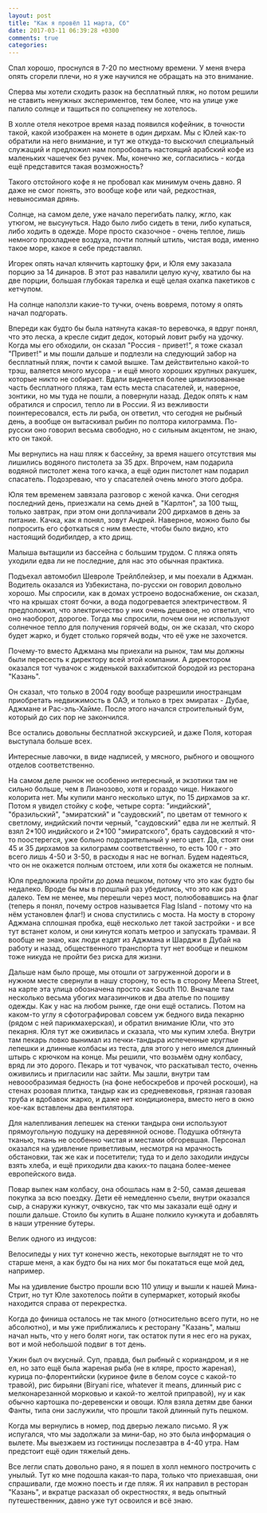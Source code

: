 ```yaml
---
layout: post
title: "Как я провёл 11 марта, Сб"
date: 2017-03-11 06:39:28 +0300
comments: true
categories: 
---
```

Спал хорошо, проснулся в 7-20 по местному времени. У меня вчера опять сгорели плечи, но я уже научился не обращать на это внимание.

Сперва мы хотели сходить разок на бесплатный пляж, но потом решили не ставить ненужных экспериментов, тем более, что на улице уже палило солнце и тащиться по солцнепеку не хотелось.

В холле отеля некотрое время назад появился кофейник, в точности такой, какой изображен на монете в один дирхам. Мы с Юлей как-то обратили на него внимание, и тут же откуда-то выскочил специальный служащий и предложил нам попробовать настоящий арабский кофе из маленьких чашечек без ручек. Мы, конечно же, согласились - когда ещё представится такая возможность?
 
Такого отстойного кофе я не пробовал как минимум очень давно. Я даже не смог понять, это вообще кофе или чай, редкостная, невыносимая дрянь.



Солнце, на самом деле, уже начало перегибать палку, жгло, как утюгом, не высунуться. Надо было либо сидеть в тени, либо купаться, либо ходить в одежде. Море просто сказочное - очень теплое, лишь немного прохладнее воздуха, почти полный штиль, чистая вода, именно такое море, какое я себе представлял. 

Игорек опять начал клянчить картошку фри, и Юля ему заказала порцию за 14 динаров. В этот раз навалили целую кучу, хватило бы на две порции, большая глубокая тарелка и ещё целая охапка пакетиков с кетчупом.

На солнце наползли какие-то тучки, очень вовремя, потому я опять начал подгорать.

Впереди как будто бы была натянута какая-то веревочка, я вдруг понял, что это леска, а кресле сидит дедок, который ловит рыбу на удочку. Когда мы его обходили, он сказал "Россия - привет!", я тоже сказал "Привет!" и мы пошли дальше и подлезли на следующий забор на бесплатный пляж, почти к самой вышке. Там действительно какой-то трэш, валяется много мусора - и ещё много хороших крупных ракушек, которые никто не собирает. Вдали виднеется более цивилизованнае часть бесплатного пляжа, там есть места спасателей, и, наверное, зонтики, но мы туда не пошли, а повернули назад. Дедок опять к нам обратился и спросил, тепло ли в России. Я из вежливости поинтересовался, есть ли рыба, он ответил, что сегодня не рыбный день, а вообще он вытаскивал рыбин по полтора килограмма. По-русски оно говорил весьма свободно, но с сильным акцентом, не знаю, кто он такой.

Мы вернулись на наш пляж к бассейну, за время нашего отсутствия мы лишились водяного пистолета за 35 дрх. Впрочем, нам подарила водяной пистолет жена того качка, а ещё один пистолет нам подарил спасатель. Подозреваю, что у спасателей очень много этого добра. 

Юля тем временем завязала разговор с женой качка. Они сегодня последний день, приезжали на семь дней в "Карлтон", за 100 тыщ, только завтрак, при этом они доплачивали 200 дирхамов в день за питание. Качка, как я понял, зовут Андрей. Наверное, можно было бы попросить его сфоткаться с ним вместе, чтобы было видно, кто настоящий бодибилдер, а кто дрищ.

Малыша вытащили из бассейна с большим трудом. С пляжа опять уходили едва ли не последние, для нас это обычная практика.

Подъехал автомобил Шевроле Трейлблейзер, и мы поехали в Аджман. Водитель оказался из Узбекистана, по-русски он говорил довольно хорошо. Мы спросили, как в домах устроено водоснабжение, он сказал, что на крышах стоят бочки, а вода подогревается электричеством. Я предположил, что электричество у них очень дешевое, но ответил, что оно наоборот, дорогое. Тогда мы спросили, почем они не используют солнечное тепло для получения горячей воды, он же сказал, что скоро будет жарко, и будет столько горячей воды, что её уже не захочется.

Почему-то вместо Аджмана мы приехали на рынок, там мы должны были пересесть к директору всей этой компании. А директором оказался тот чувачок с жиденькой ваххабитской бородой из ресторана "Казань".

Он сказал, что только в 2004 году вообще разрешили иностранцам приобретать недвижимость в ОАЭ, и только в трех эмиратах - Дубае, Аджмане и Рас-эль-Хайме. После этого начался строительный бум, который до сих пор не закончился.


Все остались довольны бесплатной экскурсией, и даже Поля, которая выступала больше всех.

Интересные лавочки, в виде надписей, у мясного, рыбного и овощного отделов соответственно.

На самом деле рынок не особенно интересный, и экзотики там не сильно больше, чем в Лианозово, хотя и гораздо чище. Никакого колорита нет. Мы купили манго несколько штук, по 15 дирхамов за кг. Потом я увидел стойку с кофе, четыре сорта: "индийский", "бразильский", "эмиратский" и "саудовский", по цветам от темного к светлому, индийский почти черный, "саудовский" едва ли не желтый. Я взял 2\*100 индийского и 2\*100 "эмиратского", брать саудовский я что-то поостерегся, уже больно подозрительный у него цвет. Да, стоят они 45 и 35 дирхамов за килограмм соответственно, то есть 100 г - это всего лишь 4-50 и 3-50, в расходы я нас не вогнал. Будем надеяться, что он не окажется полным отстоем, или хотя бы окажется не полным.

Юля предложила пройти до дома пешком, потому что это как будто бы недалеко. Вроде бы мы в прошлый раз убедились, что это как раз далеко. Тем не менее, мы перешли через мост, полюбовавшись на флаг (теперь я понял, почему остров называется Flag Island - потому что на нём установлен флаг!) и снова спустились с моста. На мосту в сторону Аджмана сплошная пробка, ещё несколько лет такой застройки - и все тут встанет колом, и они кинутся копать метроо и запускать трамваи. Я вообще не знаю, как люди ездят из Аджмана и Шарджи в Дубай на работу и назад, общественного транспорта тут нет вообще и пешком тоже никуда не пройти без риска для жизни.

Дальше нам было проще, мы отошли от загруженной дороги и в нужном месте свернули в нашу сторону, то есть в сторону Meena Street, на карте эта улица обозначена просто как South 110. Вначале там несколько весьма убогих магазинчиков и два ателье по пошиву одежды. Как у нас на любом рынке, где они ещё остались. Потом на каком-то углу я сфотографировал совсем уж бедного вида пекарню (рядом с ней парикмахерская), и обратил внимание Юли, что это пекарня. Юля тут же оживилась и сказала, что мы купим хлеба. Внутри там пекарь ловко вынимал из печки-тандыра испеченные круглые лепешки и длинные колбасы из теста, для этого у него имелся длинный штырь с крючком на конце. Мы решили, что возьмём одну колбасу, вряд ли это дорого. Пекарь и тот чувачок, что раскатывал тесто, оченнь оживились и пригласили нас зайти. Мы зашли, внутри там невоообразимая бедность (на фоне небоскребов и прочей роскоши), на стенах розовая плитка, тандыр как из средневековья, грязная газовая труба и вдобавок жарко, и даже нет кондиционера, вместо него в окно кое-как вставлены два вентилятора.

Для налепливания лепешек на стенки тандыра они используют прямоугольную подушку на деревянной основе. Подушка обтянута тканью, ткань не особенно чистая и местами обгоревшая. Персонал оказался на удивление приветливым, несмотря на мрачность обстановки, так же как и посетители; туда то и дело заходили индусы взять хлеба, и ещё приходили два каких-то пацана более-менее европейского вида.

Повар выпек нам колбасу, она обошлась нам в 2-50, самая дешевая покупка за всю поездку. Дети её немедленно съели, внутри оказался сыр, а снаружи кунжут, очвкусно, так что мы заказали ещё одну и пошли дальше. Стоило бы купить в Ашане полкило кунжута и добавлять в наши утренние бутеры.

Велик одного из индусов:

Велосипеды у них тут конечно жесть, некоторые выглядят не то что старше меня, а как будто бы на них мог бы покататься еще мой дед, например.

Мы на удивление быстро прошли всю 110 улицу и вышли к нашей Мина-Стрит, но тут Юле захотелось пойти в супермаркет, который якобы находится справа от перекрестка.



Когда до финиша осталось не так много (относительно всего пути, но не абсолютно), и мы уже приближались к ресторану "Казань", малыш начал ныть, что у него болят ноги, так остаток пути я нес его на руках, вот и мой небольшой подвиг в тот день. 

Ужин был оч вкусный. Суп, правда, был рыбный с кориандром, и я не ел, но зато ещё была жареная рыба (не в кляре, просто жареная), курица по-флорентийски (куриное филе в белом соусе с какой-то травой), рис бирьяни (Biryani rice, whatever it means, длинный рис с мелконарезанной морковью и какой-то желтой приправой), ну и как обычно картошка по-деревенски и овощи. Юля взяла детям две банки Фанты, типа они заслужили, что прошли такой длинный путь пешком.

Когда мы вернулись в номер, под дверью лежало письмо. Я уж испугался, что мы задолжали за мини-бар, но это была информация о вылете. Мы выезжаем из гостиницы послезавтра в 4-40 утра. Нам предстоит ещё один тяжелый день.

Все легли спать довольно рано, я я пошел в холл немного построчить с унылый. Тут ко мне подошла какая-то пара, только что приехавшая, они спрашивали, где можно поесть и где пляж. Я их направил в ресторан "Казань", и вкратце расказал об окрестностях, я ведь опытный путешественник, давно уже тут освоился и всё знаю. 